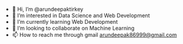 - 👋 Hi, I’m @arundeepaktirkey
- 👀 I’m interested in Data Science and Web Development
- 🌱 I’m currently learning Web Development
- 💞️ I’m looking to collaborate on Machine Learning
- 📫 How to reach me through gmail arundeepak86999@gmail.com

<!---
arundeepaktirkey/arundeepaktirkey is a ✨ special ✨ repository because its `README.md` (this file) appears on your GitHub profile.
You can click the Preview link to take a look at your changes.
--->
